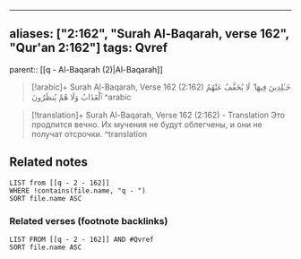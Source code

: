 
---
aliases: ["2:162", "Surah Al-Baqarah, verse 162", "Qur'an 2:162"]
tags: Qvref
---

parent:: [[q - Al-Baqarah (2)|Al-Baqarah]]

> [!arabic]+ Surah Al-Baqarah, Verse 162 (2:162)
> <span class="quran-arabic">خَـٰلِدِينَ فِيهَا ۖ لَا يُخَفَّفُ عَنْهُمُ ٱلْعَذَابُ وَلَا هُمْ يُنظَرُونَ</span>
^arabic

> [!translation]+ Surah Al-Baqarah, Verse 162 (2:162) - Translation
> Это продлится вечно. Их мучения не будут облегчены, и они не получат отсрочки.
^translation



## Related notes
```dataview
LIST from [[q - 2 - 162]]
WHERE !contains(file.name, "q - ")
SORT file.name ASC
```

### Related verses (footnote backlinks)
```dataview
LIST FROM [[q - 2 - 162]] AND #Qvref
SORT file.name ASC
```

